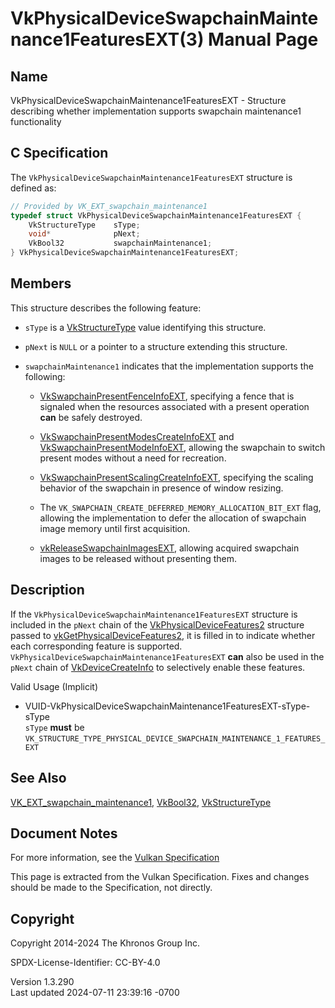 # VkPhysicalDeviceSwapchainMaintenance1FeaturesEXT(3) Manual Page

## Name

VkPhysicalDeviceSwapchainMaintenance1FeaturesEXT - Structure describing
whether implementation supports swapchain maintenance1 functionality



## <a href="#_c_specification" class="anchor"></a>C Specification

The `VkPhysicalDeviceSwapchainMaintenance1FeaturesEXT` structure is
defined as:

``` c
// Provided by VK_EXT_swapchain_maintenance1
typedef struct VkPhysicalDeviceSwapchainMaintenance1FeaturesEXT {
    VkStructureType    sType;
    void*              pNext;
    VkBool32           swapchainMaintenance1;
} VkPhysicalDeviceSwapchainMaintenance1FeaturesEXT;
```

## <a href="#_members" class="anchor"></a>Members

This structure describes the following feature:

- `sType` is a [VkStructureType](https://registry.khronos.org/vulkan/specs/1.3-extensions/man/html/VkStructureType.html) value identifying
  this structure.

- `pNext` is `NULL` or a pointer to a structure extending this
  structure.

- <span id="features-swapchainMaintenance1"></span>
  `swapchainMaintenance1` indicates that the implementation supports the
  following:

  - [VkSwapchainPresentFenceInfoEXT](https://registry.khronos.org/vulkan/specs/1.3-extensions/man/html/VkSwapchainPresentFenceInfoEXT.html),
    specifying a fence that is signaled when the resources associated
    with a present operation **can** be safely destroyed.

  - [VkSwapchainPresentModesCreateInfoEXT](https://registry.khronos.org/vulkan/specs/1.3-extensions/man/html/VkSwapchainPresentModesCreateInfoEXT.html)
    and
    [VkSwapchainPresentModeInfoEXT](https://registry.khronos.org/vulkan/specs/1.3-extensions/man/html/VkSwapchainPresentModeInfoEXT.html),
    allowing the swapchain to switch present modes without a need for
    recreation.

  - [VkSwapchainPresentScalingCreateInfoEXT](https://registry.khronos.org/vulkan/specs/1.3-extensions/man/html/VkSwapchainPresentScalingCreateInfoEXT.html),
    specifying the scaling behavior of the swapchain in presence of
    window resizing.

  - The `VK_SWAPCHAIN_CREATE_DEFERRED_MEMORY_ALLOCATION_BIT_EXT` flag,
    allowing the implementation to defer the allocation of swapchain
    image memory until first acquisition.

  - [vkReleaseSwapchainImagesEXT](https://registry.khronos.org/vulkan/specs/1.3-extensions/man/html/vkReleaseSwapchainImagesEXT.html),
    allowing acquired swapchain images to be released without presenting
    them.

## <a href="#_description" class="anchor"></a>Description

If the `VkPhysicalDeviceSwapchainMaintenance1FeaturesEXT` structure is
included in the `pNext` chain of the
[VkPhysicalDeviceFeatures2](https://registry.khronos.org/vulkan/specs/1.3-extensions/man/html/VkPhysicalDeviceFeatures2.html) structure
passed to
[vkGetPhysicalDeviceFeatures2](https://registry.khronos.org/vulkan/specs/1.3-extensions/man/html/vkGetPhysicalDeviceFeatures2.html), it is
filled in to indicate whether each corresponding feature is supported.
`VkPhysicalDeviceSwapchainMaintenance1FeaturesEXT` **can** also be used
in the `pNext` chain of [VkDeviceCreateInfo](https://registry.khronos.org/vulkan/specs/1.3-extensions/man/html/VkDeviceCreateInfo.html) to
selectively enable these features.

Valid Usage (Implicit)

- <a
  href="#VUID-VkPhysicalDeviceSwapchainMaintenance1FeaturesEXT-sType-sType"
  id="VUID-VkPhysicalDeviceSwapchainMaintenance1FeaturesEXT-sType-sType"></a>
  VUID-VkPhysicalDeviceSwapchainMaintenance1FeaturesEXT-sType-sType  
  `sType` **must** be
  `VK_STRUCTURE_TYPE_PHYSICAL_DEVICE_SWAPCHAIN_MAINTENANCE_1_FEATURES_EXT`

## <a href="#_see_also" class="anchor"></a>See Also

[VK_EXT_swapchain_maintenance1](https://registry.khronos.org/vulkan/specs/1.3-extensions/man/html/VK_EXT_swapchain_maintenance1.html),
[VkBool32](https://registry.khronos.org/vulkan/specs/1.3-extensions/man/html/VkBool32.html), [VkStructureType](https://registry.khronos.org/vulkan/specs/1.3-extensions/man/html/VkStructureType.html)

## <a href="#_document_notes" class="anchor"></a>Document Notes

For more information, see the <a
href="https://registry.khronos.org/vulkan/specs/1.3-extensions/html/vkspec.html#VkPhysicalDeviceSwapchainMaintenance1FeaturesEXT"
target="_blank" rel="noopener">Vulkan Specification</a>

This page is extracted from the Vulkan Specification. Fixes and changes
should be made to the Specification, not directly.

## <a href="#_copyright" class="anchor"></a>Copyright

Copyright 2014-2024 The Khronos Group Inc.

SPDX-License-Identifier: CC-BY-4.0

Version 1.3.290  
Last updated 2024-07-11 23:39:16 -0700
